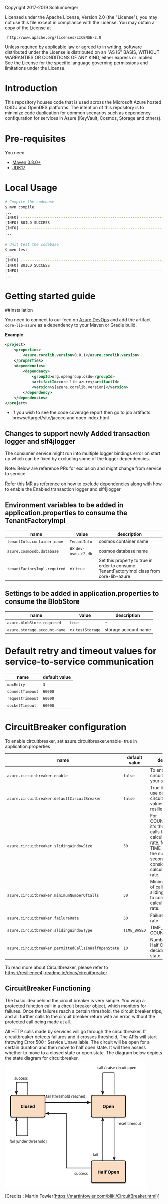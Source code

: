 Copyright 2017-2019 Schlumberger

Licensed under the Apache License, Version 2.0 (the "License");
you may not use this file except in compliance with the License.
You may obtain a copy of the License at

     http://www.apache.org/licenses/LICENSE-2.0

Unless required by applicable law or agreed to in writing, software
distributed under the License is distributed on an "AS IS" BASIS,
WITHOUT WARRANTIES OR CONDITIONS OF ANY KIND, either express or implied.
See the License for the specific language governing permissions and
limitations under the License.

# Introduction

This repository houses code that is used across the Microsoft Azure hosted OSDU and OpenDES platforms. The intention of this repository is to minimize code duplication for common scenarios such as dependency configuration for services in Azure (KeyVault, Cosmos, Storage and others).
 
# Pre-requisites

You need

- [Maven 3.8.0+](https://maven.apache.org/download.cgi)
- [JDK17](https://adoptopenjdk.net/)

# Local Usage

```bash
# Compile the codebase
$ mvn compile
...
[INFO] ------------------------------------------------------------------------
[INFO] BUILD SUCCESS
[INFO] ------------------------------------------------------------------------
...

# Unit test the codebase
$ mvn test
...
[INFO] ------------------------------------------------------------------------
[INFO] BUILD SUCCESS
[INFO] ------------------------------------------------------------------------
...
```

# Getting started guide

##Installation

You need to connect to our feed on [Azure DevOps](https://slb-swt.visualstudio.com/data-at-rest/ProdOps%20-%20Production%20Engineer/_packaging?feed=slb-dps&_a=feed) and add the artifact `core-lib-azure` as a dependency to your Maven or Gradle build.

**Example**

```xml
<project>
    <properties>
        <azure.corelib.version>0.0.1</azure.corelib.version>
    </properties>
    <dependencies>
        <dependency>
            <groupId>org.opengroup.osdu</groupId>
            <artifactId>core-lib-azure</artifactId>
            <version>${azure.corelib.version}</version>
        </dependency>
    </dependencies>
</project>
```
- If you wish to see the code coverage report then go to job artifacts browse/target/site/jacoco and open index.html

## Changes to support newly Added transaction logger and slf4jlogger
The consumer service might run into multiple logger bindings error on start up
which can be fixed by excluding some of the logger dependencies.

Note: Below are reference PRs for exclusion and might change from service to service

Refer this [MR](https://community.opengroup.org/osdu/platform/security-and-compliance/entitlements-azure/-/merge_requests/13) as reference on how to exclude dependencies along with how to enable the 
Enabled transaction logger and slf4jlogger

## Environment variables to be added in application.properties to consume the TenantFactoryImpl
| name | value | description |
| ---  | ---   | ---         |
| `tenantInfo.container.name` | `TenantInfo` | cosmos container name |
| `azure.cosmosdb.database` | ex `dev-osdu-r2-db` | cosmos database name |
| `tenantFactoryImpl.required` | ex `true` | Set this property to true in order to consume TenantFactoryImpl class from core-lib-azure |

## Settings to be added in application.properties to consume the BlobStore
| name | value | description |
| ---  | ---   | ---         |
| `azure.blobStore.required` | `true` | - |
| `azure.storage.account-name` | ex `testStorage` | storage account name |

# Default retry and timeout values for service-to-service communication
| name | default value |
| ---  | ---   | 
| `maxRetry` | `3` |
| `connectTimeout` | `60000` |
| `requestTimeout` | `60000` |
| `socketTimeout` | `60000` |

# CircuitBreaker configuration 
To enable circuitbreaker, set azure.circuitbreaker.enable=true in application.properties

| name | default value | description |
| ---  | ---           | ---         |   
| `azure.circuitbreaker.enable` | `false` | To enable circuitbreaker in your service |
| `azure.circuitbreaker.defaultCircuitBreaker` | `false` | True if you wish to use default circuitbreaker values set by resilience4j
| `azure.circuitbreaker.slidingWindowSize` | `50` | For COUNT_BASED, it's the number of calls to consider to calculate failure rate, for TIME_BASED, it's the number of seconds to consider to calculate failure rate.|
| `azure.circuitbreaker.minimumNumberOfCalls` | `50` | Minimum number of calls in the slidingWindowSize to consider calculating failure rate. |
| `azure.circuitbreaker.failureRate` | `50` | Failure threshold rate |
| `azure.circuitbreaker.slidingWindowType` | `TIME_BASED` | TIME_BASED or COUNT_BASED |
| `azure.circuitbreaker.permittedCallsInHalfOpenState` | `10` | Number of calls in Half Open State to decide the next state.|

To read more about Circuitbreaker, please refer to https://resilience4j.readme.io/docs/circuitbreaker

## CircuitBreaker Functioning
The basic idea behind the circuit breaker is very simple. You wrap a protected function call in a circuit breaker object, which monitors for failures. Once the failures reach a certain threshold, the circuit breaker trips, and all further calls to the circuit breaker return with an error, without the protected call being made at all.

All HTTP calls made by services will go through the circuitbreaker. If circuitbreaker detects failures and it crosses threshold, The APIs will start throwing Error 500 : Service Unavailable. The circuit will be open for a certain duration and then move to half open state. It will then assess whether to move to a closed state or open state. The diagram below depicts the state diagram for circuitbreaker.
![Alt text](docs/circuitbreakerstatediagram.png "Circuitbreaker State Diagram")


[Credits : Martin Fowler(https://martinfowler.com/bliki/CircuitBreaker.html)]


